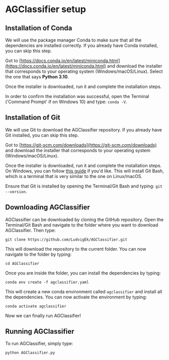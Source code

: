 # AGClassifier setup

## Installation of Conda
We will use the package manager Conda to make sure that all the dependencies are installed correctly. If you already have
Conda installed, you can skip this step.

Got to [https://docs.conda.io/en/latest/miniconda.html](https://docs.conda.io/en/latest/miniconda.html) and download the
installer that corresponds to your operating system (Windows/macOS/Linux). Select the one that says **Python 3.10**.

Once the installer is downloaded, run it and complete the installation steps.

In order to confirm the installation was successful, open the Terminal ('Command Prompt' if on Windows 10) and type:
`conda -V`.

## Installation of Git
We will use Git to download the AGClassifier repository. If you already have Git installed, you can skip this step.

Got to [https://git-scm.com/downloads](https://git-scm.com/downloads) and download the installer that corresponds to your
operating system (Windows/macOS/Linux).

Once the installer is downloaded, run it and complete the installation steps. On Windows, you can follow [this guide](https://www.geeksforgeeks.org/how-to-install-git-on-windows-command-line/) if
you'd like. This will install Git Bash, which is a terminal that is very similar to the one on Linux/macOS.

Ensure that Git is installed by opening the Terminal/Git Bash and typing:
`git --version`.

## Downloading AGClassifier

AGClassifier can be downloaded by cloning the GitHub repository. Open the Terminal/Git Bash and
navigate to the folder where you want to download AGClassifier. Then type:
```
git clone https://github.com/LudvigEk/AGClassifier.git
```

This will download the repository to the current folder. You can now navigate to the folder by typing:
```
cd AGClassifier
```

Once you are inside the folder, you can install the dependencies by typing:
```
conda env create -f agclassifier.yaml
```

This will create a new conda environment called `agclassifier` and install all the dependencies. You can now activate the
environment by typing:

```
conda activate agclassifier
```

Now we can finally run AGClassifier!

## Running AGClassifier

To run AGClassifier, simply type:
```
python AGClassifier.py
```
